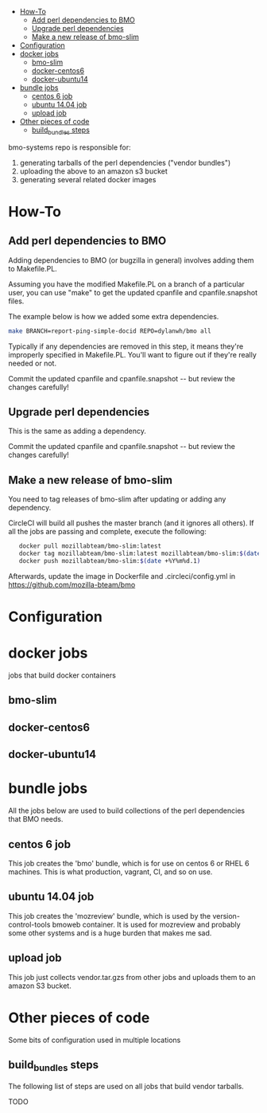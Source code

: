 - [How-To](#org46222a5)
  - [Add perl dependencies to BMO](#orgc0b3968)
  - [Upgrade perl dependencies](#org1c70e6d)
  - [Make a new release of bmo-slim](#orgf7f04d6)
- [Configuration](#org7db10a6)
- [docker jobs](#org08bf005)
  - [bmo-slim](#org0b54b47)
  - [docker-centos6](#orga08f0c4)
  - [docker-ubuntu14](#orgba02448)
- [bundle jobs](#orgb13321b)
  - [centos 6 job](#org2c5304b)
  - [ubuntu 14.04 job](#org6681a8f)
  - [upload job](#org04ed59f)
- [Other pieces of code](#org99f6e5d)
  - [build<sub>bundles</sub> steps](#org307d300)

bmo-systems repo is responsible for:

1.  generating tarballs of the perl dependencies ("vendor bundles")
2.  uploading the above to an amazon s3 bucket
3.  generating several related docker images


<a id="org46222a5"></a>

# How-To


<a id="orgc0b3968"></a>

## Add perl dependencies to BMO

Adding dependencies to BMO (or bugzilla in general) involves adding them to Makefile.PL.

Assuming you have the modified Makefile.PL on a branch of a particular user, you can use "make" to get the updated cpanfile and cpanfile.snapshot files.

The example below is how we added some extra dependencies.

```bash
make BRANCH=report-ping-simple-docid REPO=dylanwh/bmo all
```

Typically if any dependencies are removed in this step, it means they're improperly specified in Makefile.PL. You'll want to figure out if they're really needed or not.


Commit the updated cpanfile and cpanfile.snapshot -- but review the changes carefully!


<a id="org1c70e6d"></a>

## Upgrade perl dependencies

This is the same as adding a dependency.

Commit the updated cpanfile and cpanfile.snapshot -- but review the changes carefully!


<a id="orgf7f04d6"></a>

## Make a new release of bmo-slim

You need to tag releases of bmo-slim after updating or adding any dependency.

CircleCI will build all pushes the master branch (and it ignores all others). If all the jobs are passing and complete, execute the following:

```bash
   docker pull mozillabteam/bmo-slim:latest
   docker tag mozillabteam/bmo-slim:latest mozillabteam/bmo-slim:$(date date +%Y%m%d.1)
   docker push mozillabteam/bmo-slim:$(date +%Y%m%d.1)
```

Afterwards, update the image in Dockerfile and .circleci/config.yml in <https://github.com/mozilla-bteam/bmo>


<a id="org7db10a6"></a>

# Configuration


<a id="org08bf005"></a>

# docker jobs

jobs that build docker containers


<a id="org0b54b47"></a>

## bmo-slim


<a id="orga08f0c4"></a>

## docker-centos6


<a id="orgba02448"></a>

## docker-ubuntu14


<a id="orgb13321b"></a>

# bundle jobs

All the jobs below are used to build collections of the perl dependencies that BMO needs.


<a id="org2c5304b"></a>

## centos 6 job

This job creates the 'bmo' bundle, which is for use on centos 6 or RHEL 6 machines. This is what production, vagrant, CI, and so on use.


<a id="org6681a8f"></a>

## ubuntu 14.04 job

This job creates the 'mozreview' bundle, which is used by the version-control-tools bmoweb container. It is used for mozreview and probably some other systems and is a huge burden that makes me sad.


<a id="org04ed59f"></a>

## upload job

This job just collects vendor.tar.gzs from other jobs and uploads them to an amazon S3 bucket.


<a id="org99f6e5d"></a>

# Other pieces of code

Some bits of configuration used in multiple locations


<a id="org307d300"></a>

## build<sub>bundles</sub> steps

The following list of steps are used on all jobs that build vendor tarballs.

TODO